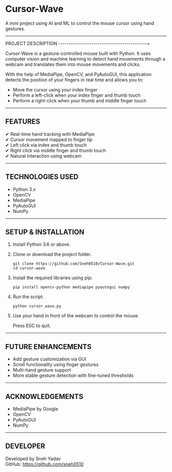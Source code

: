 #             Cursor-Wave

A mini project using AI and ML to control the mouse cursor using hand gestures.

-------------------------------------------
PROJECT DESCRIPTION
-------------------------------------------=

Cursor-Wave is a gesture-controlled mouse built with Python. It uses computer vision and machine learning to detect hand movements through a webcam and translates them into mouse movements and clicks.

With the help of MediaPipe, OpenCV, and PyAutoGUI, this application detects the position of your fingers in real time and allows you to:

- Move the cursor using your index finger
- Perform a left-click when your index finger and thumb touch
- Perform a right-click when your thumb and middle finger touch

-------------------------------------------
FEATURES
-------------------------------------------

✔ Real-time hand tracking with MediaPipe  
✔ Cursor movement mapped to finger tip  
✔ Left click via index and thumb touch  
✔ Right click via middle finger and thumb touch  
✔ Natural interaction using webcam  

-------------------------------------------
TECHNOLOGIES USED
-------------------------------------------

- Python 3.x
- OpenCV
- MediaPipe
- PyAutoGUI
- NumPy

-------------------------------------------
SETUP & INSTALLATION
-------------------------------------------

1. Install Python 3.6 or above.
2. Clone or download the project folder.
   ```
   git clone https://github.com/Sneh0510/Cursor-Wave.git
   cd cursor-wave
   ```
4. Install the required libraries using pip:
   ```
   pip install opencv-python mediapipe pyautogui numpy
   ```
5. Run the script:
   ```
   python cursor_wave.py
   ```
6. Use your hand in front of the webcam to control the mouse.

   Press ESC to quit.

-------------------------------------------
FUTURE ENHANCEMENTS
-------------------------------------------

- Add gesture customization via GUI  
- Scroll functionality using finger gestures  
- Multi-hand gesture support  
- More stable gesture detection with fine-tuned thresholds  

-------------------------------------------
ACKNOWLEDGEMENTS
-------------------------------------------

- MediaPipe by Google
- OpenCV
- PyAutoGUI
- NumPy

-------------------------------------------
DEVELOPER
-------------------------------------------

Developed by Sneh Yadav  
GitHub: https://github.com/sneh0510
